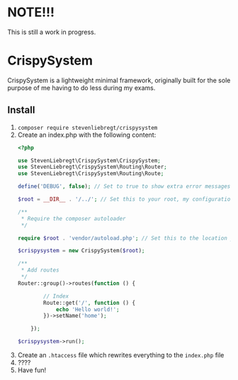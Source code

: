 # NOTE!!!
This is still a work in progress.

# CrispySystem
CrispySystem is a lightweight minimal framework, originally built for the sole purpose of me having to do less during my exams.

## Install
1. `composer require stevenliebregt/crispysystem`
2. Create an index.php with the following content:
   ```php
   <?php
   
   use StevenLiebregt\CrispySystem\CrispySystem;
   use StevenLiebregt\CrispySystem\Routing\Router;
   use StevenLiebregt\CrispySystem\Routing\Route;
   
   define('DEBUG', false); // Set to true to show extra error messages
   
   $root = __DIR__ . '/../'; // Set this to your root, my configuration has a `public` public root
   
   /**
    * Require the composer autoloader
    */

   require $root . 'vendor/autoload.php'; // Set this to the location your composer autoload is in
   
   $crispysystem = new CrispySystem($root);
   
   /**
    * Add routes
    */
   Router::group()->routes(function () {
   
           // Index
           Route::get('/', function () {
               echo 'Hello world!';
           })->setName('home');
   
       });
   
   $crispysystem->run();
   ```
3. Create an `.htaccess` file which rewrites everything to the `index.php` file
4. ????
5. Have fun!